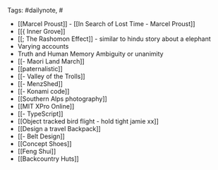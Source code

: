 
Tags: #dailynote, #
- [[Marcel Proust]] - [[In Search of Lost Time - Marcel Proust]]
- [[{ Inner Grove]]
- [[; The Rashomon Effect]] - similar to hindu story about a elephant
- Varying accounts
- Truth and Human Memory
Ambiguity or unanimity
- [[- Maori Land March]]
- [[paternalistic]]
- [[- Valley of the Trolls]]
- [[- MenzShed]]
- [[- Konami code]]
- [[Southern Alps photography]]
- [[MIT XPro Online]]
- [[- TypeScript]]
- [[Object tracked bird flight - hold tight jamie xx]]
- [[Design a travel Backpack]]
- [[- Belt Design]]
- [[Concept Shoes]]
- [[Feng Shui]]
- [[Backcountry Huts]]